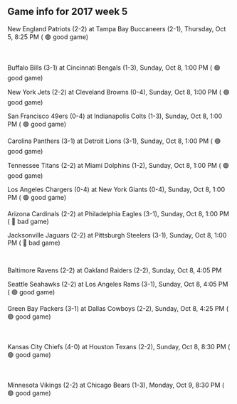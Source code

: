 ## Game info for 2017 week 5
New England Patriots (2-2) at Tampa Bay Buccaneers (2-1), Thursday, Oct 5, 8:25 PM (	:green_circle: good game)


<br/>

Buffalo Bills (3-1) at Cincinnati Bengals (1-3), Sunday, Oct 8, 1:00 PM (	:green_circle: good game)

New York Jets (2-2) at Cleveland Browns (0-4), Sunday, Oct 8, 1:00 PM (	:green_circle: good game)

San Francisco 49ers (0-4) at Indianapolis Colts (1-3), Sunday, Oct 8, 1:00 PM (	:green_circle: good game)

Carolina Panthers (3-1) at Detroit Lions (3-1), Sunday, Oct 8, 1:00 PM (	:green_circle: good game)

Tennessee Titans (2-2) at Miami Dolphins (1-2), Sunday, Oct 8, 1:00 PM (	:green_circle: good game)

Los Angeles Chargers (0-4) at New York Giants (0-4), Sunday, Oct 8, 1:00 PM (	:green_circle: good game)

Arizona Cardinals (2-2) at Philadelphia Eagles (3-1), Sunday, Oct 8, 1:00 PM (	:red_circle: bad game)

Jacksonville Jaguars (2-2) at Pittsburgh Steelers (3-1), Sunday, Oct 8, 1:00 PM (	:red_circle: bad game)


<br/>

Baltimore Ravens (2-2) at Oakland Raiders (2-2), Sunday, Oct 8, 4:05 PM

Seattle Seahawks (2-2) at Los Angeles Rams (3-1), Sunday, Oct 8, 4:05 PM (	:green_circle: good game)

Green Bay Packers (3-1) at Dallas Cowboys (2-2), Sunday, Oct 8, 4:25 PM (	:green_circle: good game)


<br/>

Kansas City Chiefs (4-0) at Houston Texans (2-2), Sunday, Oct 8, 8:30 PM (	:green_circle: good game)


<br/>

Minnesota Vikings (2-2) at Chicago Bears (1-3), Monday, Oct 9, 8:30 PM (	:green_circle: good game)

